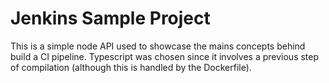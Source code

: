 # Jenkins Sample Project

This is a simple node API used to showcase the mains concepts behind build a CI pipeline. Typescript was chosen since it involves a previous step of compilation (although this is handled by the Dockerfile).
